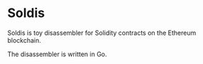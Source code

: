 # Soldis

Soldis is toy disassembler for Solidity contracts on the Ethereum blockchain.

The disassembler is written in Go.
